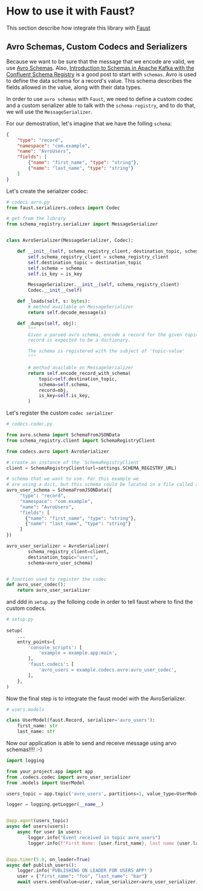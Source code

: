 # How to use it with Faust?

This section describe how integrate this library with [Faust](https://faust.readthedocs.io/en/latest/)


Avro Schemas, Custom Codecs and Serializers
-------------------------------------------

Because we want to be sure that the message that we encode are valid, we use [Avro Schemas](https://docs.oracle.com/database/nosql-12.1.3.1/GettingStartedGuide/avroschemas.html). Also, [Introduction to Schemas in Apache Kafka with the Confluent Schema Registry](https://medium.com/@stephane.maarek/introduction-to-schemas-in-apache-kafka-with-the-confluent-schema-registry-3bf55e401321) is a good post to start with `schemas`.
Avro is used to define the data schema for a record's value. This schema describes the fields allowed in the value, along with their data types.

In order to use `avro schemas` with `Faust`, we need to define a custom codec and a custom serializer able to talk with the `schema-registry`, and to do that, we will use the `MessageSerializer`.

For our demostration, let's imagine that we have the folling `schema`:

```json
{
    "type": "record",
    "namespace": "com.example",
    "name": "AvroUsers",
    "fields": [
        {"name": "first_name", "type": "string"},
        {"name": "last_name", "type": "string"}
    ]
}
```

Let's create the serializer codec:

```python
# codecs.avro.py
from faust.serializers.codecs import Codec

# get from the library
from schema_registry.serializer import MessageSerializer


class AvroSerializer(MessageSerializer, Codec):

    def __init__(self, schema_registry_client, destination_topic, schema, is_key=False):
        self.schema_registry_client = schema_registry_client
        self.destination_topic = destination_topic
        self.schema = schema
        self.is_key = is_key

        MessageSerializer.__init__(self, schema_registry_client)
        Codec.__init__(self)

    def _loads(self, s: bytes):
        # method available on MessageSerializer
        return self.decode_message(s)

    def _dumps(self, obj):
        """
        Given a parsed avro schema, encode a record for the given topic.  The
        record is expected to be a dictionary.

        The schema is registered with the subject of 'topic-value'
        """

        # method available on MessageSerializer
        return self.encode_record_with_schema(
            topic=self.destination_topic,
            schema=self.schema,
            record=obj,
            is_key=self.is_key,
        )
```

Let's register the custom `codec serializer`

```python
# codecs.codec.py

from avro.schema import SchemaFromJSONData
from schema_registry.client import SchemaRegistryClient

from codecs.avro import AvroSerializer

# create an instance of the `SchemaRegistryClient`
client = SchemaRegistryClient(url=settings.SCHEMA_REGISTRY_URL)

# schema that we want to use. For this example we 
# are using a dict, but this schema could be located in a file called avro_user_schema.avsc
avro_user_schema = SchemaFromJSONData({
     "type": "record",
     "namespace": "com.example",
     "name": "AvroUsers",
     "fields": [
       {"name": "first_name", "type": "string"},
       {"name": "last_name", "type": "string"}
     ]
})

avro_user_serializer = AvroSerializer(
        schema_registry_client=client,
        destination_topic="users",
        schema=avro_user_schema)


# function used to register the codec
def avro_user_codec():
    return avro_user_serializer
```

and ddd in `setup.py` the folloing code in order to tell faust where to find the custom codecs.

```python
# setup.py
 
setup(
    ...
    entry_points={
        'console_scripts': [
            'example = example.app:main',
        ],
        'faust.codecs': [
            'avro_users = example.codecs.avro:avro_user_codec',
        ],
    },
)
```

Now the final step is to integrate the faust model with the AvroSerializer.

```python
# users.models

class UserModel(faust.Record, serializer='avro_users'):
    first_name: str
    last_name: str
```

Now our application is able to send and receive message using arvo schemas!!!! :-)

```python
import logging

from your_project.app import app
from .codecs.codec import avro_user_serializer
from .models import UserModel

users_topic = app.topic('avro_users', partitions=1, value_type=UserModel)

logger = logging.getLogger(__name__)


@app.agent(users_topic)
async def users(users):
    async for user in users:
        logger.info("Event received in topic avro_users")
        logger.info(f"First Name: {user.first_name}, last name {user.last_name}")


@app.timer(5.0, on_leader=True)
async def publish_users():
    logger.info('PUBLISHING ON LEADER FOR USERS APP!')
    user = {"first_name": "foo", "last_name": "bar"}
    await users.send(value=user, value_serializer=avro_user_serializer)
```